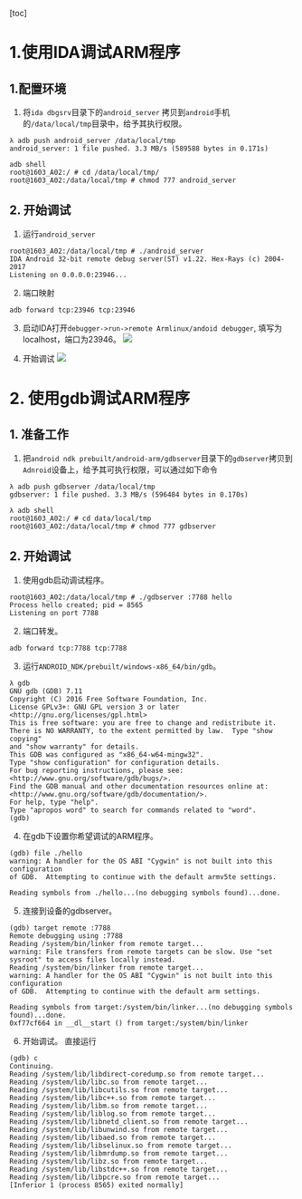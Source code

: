 [toc]

# 1.使用IDA调试ARM程序
## 1.配置环境
1. 将`ida dbgsrv`目录下的`android_server` 拷贝到`android`手机的`/data/local/tmp`目录中，给予其执行权限。
```
λ adb push android_server /data/local/tmp
android_server: 1 file pushed. 3.3 MB/s (589588 bytes in 0.171s)

adb shell
root@1603_A02:/ # cd /data/local/tmp/
root@1603_A02:/data/local/tmp # chmod 777 android_server
```

## 2. 开始调试
1. 运行`android_server`
```
root@1603_A02:/data/local/tmp # ./android_server
IDA Android 32-bit remote debug server(ST) v1.22. Hex-Rays (c) 2004-2017
Listening on 0.0.0.0:23946...
```

2. 端口映射
```
adb forward tcp:23946 tcp:23946
```

3. 启动IDA打开`debugger->run->remote Armlinux/andoid debugger`, 填写为localhost，端口为23946。
![](/03ARM/pic/IDA_debug_set.png)

4. 开始调试
![](/03ARM/pic/IDA_DEBUG.png)

# 2. 使用gdb调试ARM程序
## 1. 准备工作
1. 把`android ndk prebuilt/android-arm/gdbserver`目录下的`gdbserver`拷贝到`Adnroid`设备上，给予其可执行权限，可以通过如下命令
```
λ adb push gdbserver /data/local/tmp
gdbserver: 1 file pushed. 3.3 MB/s (596484 bytes in 0.170s)

λ adb shell
root@1603_A02:/ # cd data/local/tmp
root@1603_A02:/data/local/tmp # chmod 777 gdbserver
```

## 2. 开始调试
1. 使用gdb启动调试程序。
```
root@1603_A02:/data/local/tmp # ./gdbserver :7788 hello
Process hello created; pid = 8565
Listening on port 7788
```

2. 端口转发。
```
adb forward tcp:7788 tcp:7788
```

3. 运行`ANDROID_NDK/prebuilt/windows-x86_64/bin/gdb`。
```
λ gdb
GNU gdb (GDB) 7.11
Copyright (C) 2016 Free Software Foundation, Inc.
License GPLv3+: GNU GPL version 3 or later <http://gnu.org/licenses/gpl.html>
This is free software: you are free to change and redistribute it.
There is NO WARRANTY, to the extent permitted by law.  Type "show copying"
and "show warranty" for details.
This GDB was configured as "x86_64-w64-mingw32".
Type "show configuration" for configuration details.
For bug reporting instructions, please see:
<http://www.gnu.org/software/gdb/bugs/>.
Find the GDB manual and other documentation resources online at:
<http://www.gnu.org/software/gdb/documentation/>.
For help, type "help".
Type "apropos word" to search for commands related to "word".
(gdb)
```

4. 在gdb下设置你希望调试的ARM程序。
```
(gdb) file ./hello
warning: A handler for the OS ABI "Cygwin" is not built into this configuration
of GDB.  Attempting to continue with the default armv5te settings.

Reading symbols from ./hello...(no debugging symbols found)...done.
```

5. 连接到设备的gdbserver。
```
(gdb) target remote :7788
Remote debugging using :7788
Reading /system/bin/linker from remote target...
warning: File transfers from remote targets can be slow. Use "set sysroot" to access files locally instead.
Reading /system/bin/linker from remote target...
warning: A handler for the OS ABI "Cygwin" is not built into this configuration
of GDB.  Attempting to continue with the default arm settings.

Reading symbols from target:/system/bin/linker...(no debugging symbols found)...done.
0xf77cf664 in __dl__start () from target:/system/bin/linker
```
6. 开始调试。
直接运行
```
(gdb) c
Continuing.
Reading /system/lib/libdirect-coredump.so from remote target...
Reading /system/lib/libc.so from remote target...
Reading /system/lib/libcutils.so from remote target...
Reading /system/lib/libc++.so from remote target...
Reading /system/lib/libm.so from remote target...
Reading /system/lib/liblog.so from remote target...
Reading /system/lib/libnetd_client.so from remote target...
Reading /system/lib/libunwind.so from remote target...
Reading /system/lib/libaed.so from remote target...
Reading /system/lib/libselinux.so from remote target...
Reading /system/lib/libmrdump.so from remote target...
Reading /system/lib/libz.so from remote target...
Reading /system/lib/libstdc++.so from remote target...
Reading /system/lib/libpcre.so from remote target...
[Inferior 1 (process 8565) exited normally]
```